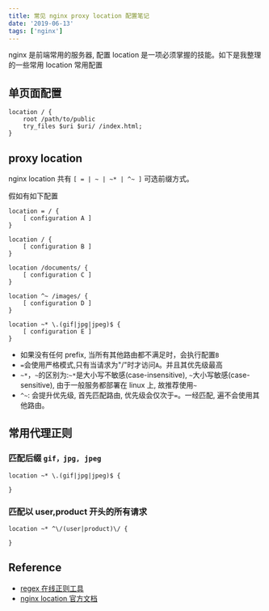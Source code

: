 ```yaml
---
title: 常见 nginx proxy location 配置笔记
date: '2019-06-13'
tags: ['nginx']
---
```


nginx 是前端常用的服务器, 配置 location 是一项必须掌握的技能。如下是我整理的一些常用 location 常用配置

## 单页面配置

```nginx
location / {
    root /path/to/public
    try_files $uri $uri/ /index.html;
}
```

## proxy location

nginx location 共有 `[ = | ~ | ~* | ^~ ]` 可选前缀方式。

假如有如下配置

```nginx
location = / {
    [ configuration A ]
}

location / {
    [ configuration B ]
}

location /documents/ {
    [ configuration C ]
}

location ^~ /images/ {
    [ configuration D ]
}

location ~* \.(gif|jpg|jpeg)$ {
    [ configuration E ]
}
```

- 如果没有任何 prefix, 当所有其他路由都不满足时，会执行配置`B`
- `=`会使用严格模式,只有当请求为"/"时才访问`A`。并且其优先级最高
- `~*`，`~`的区别为:`~*`是大小写不敏感(case-insensitive), `~`大小写敏感(case-sensitive), 由于一般服务都部署在 linux 上, 故推荐使用`~`
- `^~`: 会提升优先级, 首先匹配路由, 优先级会仅次于`=`。一经匹配, 遍不会使用其他路由。

## 常用代理正则

### 匹配后缀 `gif，jpg, jpeg`

```nginx
location ~* \.(gif|jpg|jpeg)$ {

}
```

### 匹配以 user,product 开头的所有请求

```nginx
location ~* ^\/(user|product)\/ {

}
```

## Reference

- [regex 在线正则工具](https://regex101.com/)
- [nginx location 官方文档](http://nginx.org/en/docs/http/ngx_http_core_module.html#location)
